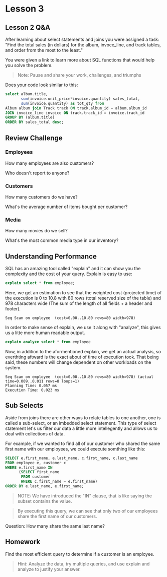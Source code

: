 # Lesson 3

## Lesson 2 Q&A

After learning about select statements and joins you were assigned a task:
"Find the total sales (in dollars) for the album, invoce_line, and track tables, and order from the most to the least."

You were given a link to learn more about SQL functions that would help you solve the problem.

> Note: Pause and share your work, challenges, and triumphs

Does your code look similar to this:

```sql
select album.title,
       sum(invoice.unit_price*invoice.quantity) sales_total,
       sum(invoice.quantity) as tot_qty from
Album album join Track track ON track.album_id = album.album_id
JOIN invoice_line invoice ON track.track_id = invoice.track_id
GROUP BY (album.title)
ORDER BY sales_total desc;
```

## Review Challenge

### Employees

How many employees are also customers?

Who doesn't report to anyone?

### Customers

How many customers do we have?

What's the average number of items bought per customer?

### Media

How many movies do we sell?

What's the most common media type in our inventory?

## Understanding Performance

SQL has an amazing tool called "explain" and it can show you the complexity and the cost of your query.
Explain is easy to use:

```sql
explain select * from employee;
```

Here, we get an estimation to see that the weighted cost (projected time) of the execution is 0 to 10.8
with 80 rows (total reserved size of the table) and 978 characters wide (The sum of the length of all fields + a header and footer).

```shell
Seq Scan on employee  (cost=0.00..10.80 rows=80 width=978)
```

In order to make sense of explain, we use it along with "analyze", this gives us a litte more human readable output.

```sql
explain analyze select * from employee
```

Now, in addition to the aformentioned explain, we get an actual analysis, 
so everthting aftward is the exact about of time of execution took. That being said,
these numbers will change dependent on other workloads on the system.

```shell
Seq Scan on employee  (cost=0.00..10.80 rows=80 width=978) (actual time=0.009..0.011 rows=8 loops=1)
Planning Time: 0.057 ms
Execution Time: 0.023 ms
```

## Sub Selects

Aside from joins there are other ways to relate tables to one another,
one is called a sub-select, or an imbedded select statement. This type
of select statement let's us filter our data a little more intellegently
and allows us to deal with collections of data.

For example, if we wanted to find all of our customer who shared the same
first name with our employees, we could execute somthing like this:

```sql
SELECT e.first_name, e.last_name, c.first_name, c.last_name
FROM employee e, customer c
WHERE e.first_name IN 
      (SELECT first_name 
       FROM customer 
       WHERE c.first_name = e.first_name) 
ORDER BY e.last_name, e.first_name;
```

> NOTE: We have introduced the "IN" clause, that is like saying the subset contains the value.

> By executing this query, we can see that only two of our employees share
> the first name of our customers.

Question: How many share the same last name?

## Homework

Find the most efficient query to determine if a customer is an employee.

> Hint: Analyze the data, try multiple queries, and use explain and analyze to justify your answer.

